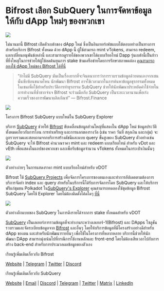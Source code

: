 # Bifrost เลือก SubQuery ในการจัดหาข้อมูลให้กับ dApp ใหม่ๆ ของพวกเขา

![](https://miro.medium.com/max/1400/0*nqNosmn0y7FHOI42)

ไม่นานมานี้ Bifrost เปิดตัวเบต้าของ dApp ใหม่ ซึ่งเป็นอินเทอร์เฟซแบบโต้ตอบอย่างเป็นทางการสำหรับบริการ Bifrost ทั้งหมด ด้วย dApp นี้ ผู้ใช้สามารถ mint vTokens, สามารถ redeem, แลกเปลี่ยนอนุพันธ์เหล่านี้ และสามารถดูรายได้ของพวกเขาได้แบบเรียลไทม์ Dapp รุ่นเบต้านี้เป็นก้าวที่ยิ่งใหญ่ในการช่วยให้ผู้ใช้ลดต้นทุนการ stake ข้ามเครือข่ายโดยการรักษาสภาพคล่อง [คุณสามารถลองใช้ dApp ใหม่ของ Bifrost ได้ที่นี่](https://apps.bifrost.finance/)

> “ถ้าไม่มี SubQuery มันเป็นเรื่องยากที่จะจินตนาการว่าการรวบรวมข้อมูลด้วยตนเองจากเชนนั้นซับซ้อนขนาดไหน นักพัฒนา Bifrost อาจใช้เวลามากในการค้นหาข้อมูลธุรกรรมทั้งหมดในเชนเพื่อใช้สำหรับประวัติการทำธุรกรรม SubQuery ช่วยให้นักพัฒนาประหยัดค่าใช้จ่ายในการทำงานที่ซ้ำซากจำเจ Bifrost จะร่วมมือกับ SubQuery เป็นระยะเวลานานเพื่อเร่งความเร็วของการพัฒนาผลิตภัณฑ์” — Bifrost.Finance


![](https://miro.medium.com/max/1400/0*_JK-h0rjef6rk1ot)

โครงการ Bifrost SubQuery แบบใหม่ใน SubQuery Explorer

บริการ [SubQuery](https://subquery.network/) ช่วยให้ [Bifrost](https://bifrost.finance/) ขับเคลื่อนข้อมูลส่วนใหญ่ที่แสดงใน dApp ใหม่ ข้อมูลประวัติทั้งหมดเกี่ยวกับการโอน การทำเหรียญ และการแลกของรางวัล (เช่น ราคา วันที่ สกุลเงิน และกลุ่ม) จะถูกรวบรวมและสอบถามจากบริการสร้างดัชนีและแบบ query ขั้นสูงของ SubQuery ตัวอย่างเช่น SubQuery จะให้ Bifrost คำนวณราคา mint และ redeem แบบเรียลไทม์ สำหรับ vDot และ vEth เพื่อแสดงในแอปของพวกเขา และเพื่อรับข้อมูลจำนวน vTokens ทั้งหมดในกระเป๋าเงินนั้นๆ

![](https://miro.medium.com/max/1400/0*WIxvwcgPIHzCf0E3)

ตัวอย่างง่ายๆ ในการแสดงราคา mint แบบเรียลไทม์สำหรับ vDOT

Bifrost ใช้ [SubQuery Projects](https://project.subquery.network/) เพื่อจัดการโครงการของตนเองและทำการอัปเดตตามต้องการ บริการจัดทำ index และ query สำหรับในบริการนี้ได้รับการจัดการโดย SubQuery และให้บริการฟรีแก่ชุมชน Polkadot ใน[SubQuery's Explorer](https://explorer.subquery.network/) คุณสามารถทดลองใช้ชุดข้อมูล Bifrost SubQuery โดยใช้ Explorer โดยไม่ต้องติดตั้งโค้ดใดๆ [ที่นี่](https://explorer.subquery.network/subquery/bifrost-finance/subql)

![](https://miro.medium.com/max/1400/0*J9Rao6oyFMxVNWzZ)

ตัวอย่างอีกแบบของ SubQuery ในการดึงรายได้จากการ stake ทั้งหมดสำหรับ vDOT

[SubQuery](https://subquery.network/) เป็นเลเยอร์การรวมข้อมูลที่จะทำงานระหว่างเลเยอร์-1(Bifrost) และ DApps โซลูชันรวบรวมและจัดระเบียบข้อมูลจาก [Bifrost](https://bifrost.finance/) และอื่นๆ โดยให้บริการข้อมูลที่มีโครงสร้างอย่างดีสำหรับ dApp ของตน และสำหรับนักพัฒนารายอื่นๆ เพื่อใช้ในโครงการที่หลากหลาย บริการนี้ช่วยให้นักพัฒนา DApp สามารถมุ่งเน้นไปที่กรณีการใช้งานหลักและ front-end โดยไม่ต้องเสียเวลาไปกับการสร้าง back-end สำหรับการประมวลผลข้อมูลของตัวเอง

เรียนรู้เพิ่มเติมเกี่ยวกับ Bifrost

[Website](https://bifrost.finance/) | [Telegram](https://t.me/bifrost_finance) | [Twitter](https://twitter.com/bifrost_finance) | [Discord](https://discord.gg/XjnjdKBNXj)

เรียนรู้เพิ่มเติมเกี่ยวกับ SubQuery

[Website](https://subquery.network/) | [Email](mailto:hello@subquery.network) | [Discord](https://discord.com/invite/78zg8aBSMG) | [Telegram](https://t.me/subquerynetwork) | [Twitter](https://twitter.com/subquerynetwork) | [Matrix](https://matrix.to/#/#subquery:matrix.org) | [LinkedIn](https://www.linkedin.com/company/subquery)